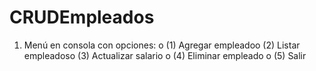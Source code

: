 # CRUDEmpleados
1. Menú en consola con opciones: o (1) Agregar empleadoo (2) Listar empleadoso (3) Actualizar salario o (4) Eliminar empleado o (5) Salir
